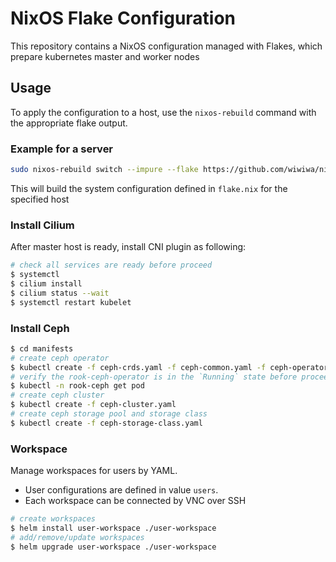# NixOS Flake Configuration

This repository contains a NixOS configuration managed with Flakes, which  prepare kubernetes master and worker nodes

## Usage

To apply the configuration to a host, use the `nixos-rebuild` command with the appropriate flake output.

### Example for a server

```sh
sudo nixos-rebuild switch --impure --flake https://github.com/wiwiwa/nixk8s/archive/refs/heads/main.tar.gz#brvx-dc-7
```

This will build the system configuration defined in `flake.nix` for the specified host

### Install Cilium

After master host is ready, install CNI plugin as following:
```sh
# check all services are ready before proceed
$ systemctl
$ cilium install
$ cilium status --wait
$ systemctl restart kubelet
```

### Install Ceph

```sh
$ cd manifests
# create ceph operator
$ kubectl create -f ceph-crds.yaml -f ceph-common.yaml -f ceph-operator.yaml
# verify the rook-ceph-operator is in the `Running` state before proceeding
$ kubectl -n rook-ceph get pod
# create ceph cluster
$ kubectl create -f ceph-cluster.yaml
# create ceph storage pool and storage class
$ kubectl create -f ceph-storage-class.yaml
```

### Workspace

Manage workspaces for users by YAML.
* User configurations are defined in value `users`.
* Each workspace can be connected by VNC over SSH

```bash
# create workspaces
$ helm install user-workspace ./user-workspace
# add/remove/update workspaces
$ helm upgrade user-workspace ./user-workspace
```
